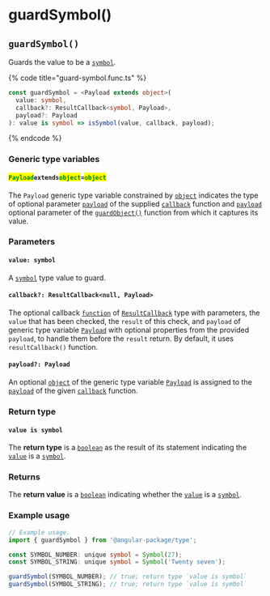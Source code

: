 # guardSymbol()

## `guardSymbol()`

Guards the value to be a [`symbol`](https://developer.mozilla.org/en-US/docs/Web/JavaScript/Reference/Global\_Objects/Symbol).

{% code title="guard-symbol.func.ts" %}
```typescript
const guardSymbol = <Payload extends object>(
  value: symbol,
  callback?: ResultCallback<symbol, Payload>,
  payload?: Payload
): value is symbol => isSymbol(value, callback, payload);
```
{% endcode %}

### Generic type variables

#### <mark style="color:green;">**`Payload`**</mark>**`extends`**<mark style="color:green;">**`object`**</mark>**`=`**<mark style="color:green;">**`object`**</mark>

The `Payload` generic type variable constrained by [`object`](https://www.typescriptlang.org/docs/handbook/basic-types.html#object) indicates the type of optional parameter [`payload`](../types/resultcallback.md#payload-payload) of the supplied [`callback`](guardsymbol.md#callback-resultcallback-less-than-type-payload-greater-than) function and [`payload`](guardsymbol.md#payload-payload) optional parameter of the [`guardObject()`](guardsymbol.md#guardobject) function from which it captures its value.

### Parameters

#### `value: symbol`

A [`symbol`](https://developer.mozilla.org/en-US/docs/Web/JavaScript/Reference/Global\_Objects/Symbol) type value to guard.

#### `callback?: ResultCallback<null, Payload>`

The optional callback [`function`](https://developer.mozilla.org/en-US/docs/Web/JavaScript/Guide/Functions) of [`ResultCallback`](../types/resultcallback.md) type with parameters, the `value` that has been checked, the `result` of this check, and `payload` of generic type variable [`Payload`](guardsymbol.md#payloadextendsobject) with optional properties from the provided `payload`, to handle them before the `result` return. By default, it uses `resultCallback()` function.

#### `payload?: Payload`

An optional [`object`](https://developer.mozilla.org/en-US/docs/Web/JavaScript/Reference/Global\_Objects/Object) of the generic type variable [`Payload`](guardsymbol.md#payloadextendsobject-object) is assigned to the [`payload`](../types/resultcallback.md#payload-payload) of the given [`callback`](guardsymbol.md#callback-resultcallback-less-than-bigint-payload-greater-than) function.

### Return type

#### `value is symbol`

The **return type** is a [`boolean`](https://www.typescriptlang.org/docs/handbook/basic-types.html#boolean) as the result of its statement indicating the [`value`](guardsymbol.md#value-true) is a [`symbol`](https://developer.mozilla.org/en-US/docs/Web/JavaScript/Reference/Global\_Objects/Symbol).

### Returns

The **return value** is a [`boolean`](https://developer.mozilla.org/en-US/docs/Web/JavaScript/Reference/Global\_Objects/Symbol) indicating whether the [`value`](guardsymbol.md#value-symbol) is a [`symbol`](https://developer.mozilla.org/en-US/docs/Web/JavaScript/Reference/Global\_Objects/Symbol).

### Example usage

```typescript
// Example usage.
import { guardSymbol } from '@angular-package/type';

const SYMBOL_NUMBER: unique symbol = Symbol(27);
const SYMBOL_STRING: unique symbol = Symbol('Twenty seven');

guardSymbol(SYMBOL_NUMBER); // true; return type `value is symbol`
guardSymbol(SYMBOL_STRING); // true; return type `value is symbol`
```
